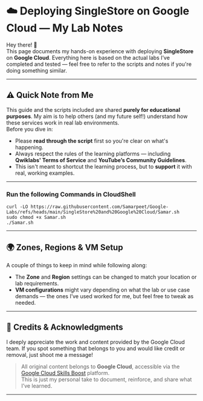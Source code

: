 # ☁️ Deploying SingleStore on Google Cloud — My Lab Notes

Hey there! 👋  
This page documents my hands-on experience with deploying **SingleStore** on **Google Cloud**. Everything here is based on the actual labs I’ve completed and tested — feel free to refer to the scripts and notes if you're doing something similar.

---

## ⚠️ Quick Note from Me

This guide and the scripts included are shared **purely for educational purposes**. My aim is to help others (and my future self!) understand how these services work in real lab environments.  
Before you dive in:

- Please **read through the script** first so you're clear on what's happening.
- Always respect the rules of the learning platforms — including **Qwiklabs' Terms of Service** and **YouTube’s Community Guidelines**.
- This isn't meant to shortcut the learning process, but to **support** it with real, working examples.

---
### Run the following Commands in CloudShell

```
curl -LO https://raw.githubusercontent.com/Samarpeet/Google-Labs/refs/heads/main/SingleStore%20and%20Google%20Cloud/Samar.sh
sudo chmod +x Samar.sh
./Samar.sh
```
---

## 🌍 Zones, Regions & VM Setup

A couple of things to keep in mind while following along:

- The **Zone** and **Region** settings can be changed to match your location or lab requirements.
- **VM configurations** might vary depending on what the lab or use case demands — the ones I’ve used worked for me, but feel free to tweak as needed.

---

## 🙏 Credits & Acknowledgments

I deeply appreciate the work and content provided by the Google Cloud team. If you spot something that belongs to you and would like credit or removal, just shoot me a message!

> All original content belongs to **Google Cloud**, accessible via the [Google Cloud Skills Boost](https://www.cloudskillsboost.google/) platform.  
> This is just my personal take to document, reinforce, and share what I’ve learned.

---
